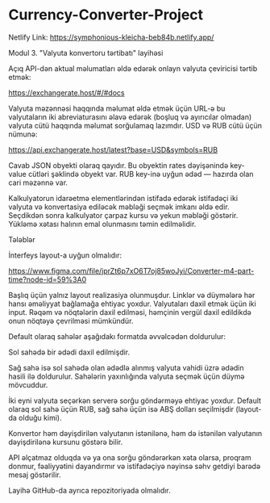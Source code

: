 # Currency-Converter-Project

Netlify Link: https://symphonious-kleicha-beb84b.netlify.app/

Modul 3. "Valyuta konvertoru tərtibatı" layihəsi

Açıq API-dən aktual məlumatları əldə edərək onlayn valyuta çeviricisi tərtib etmək:

https://exchangerate.host/#/#docs 

Valyuta məzənnəsi haqqında məlumat əldə etmək üçün URL-ə bu valyutaların iki abreviaturasını əlavə edərək (boşluq və ayırıcılar olmadan) valyuta cütü haqqında məlumat sorğulamaq lazımdır. USD və RUB cütü üçün nümunə:

https://api.exchangerate.host/latest?base=USD&symbols=RUB 

Cavab JSON obyekti olaraq qayıdır. Bu obyektin rates dəyişənində key-value cütləri şəklində obyekt var. RUB key-inə uyğun ədəd — hazırda olan cari məzənnə var.

Kalkulyatorun idarəetmə elementlərindən istifadə edərək istifadəçi iki valyuta və konvertasiya ediləcək məbləği seçmək imkanı əldə edir. Seçdikdən sonra kalkulyator çarpaz kursu və yekun məbləği göstərir. 
Yükləmə xətası halının emal olunmasını təmin edilməlidir.

Tələblər

İnterfeys layout-a uyğun olmalıdır:

https://www.figma.com/file/jprZt6p7xO6T7oj85woJyi/Converter-m4-part-time?node-id=59%3A0 

Başlıq üçün yalnız layout realizasiya olunmuşdur. Linklər və düymələrə hər hansı əməliyyat bağlamağa ehtiyac yoxdur.
Valyutaları daxil etmək üçün iki input. Rəqəm və nöqtələrin daxil edilməsi, həmçinin vergül daxil edildikdə onun nöqtəyə çevrilməsi mümkündür. 

Default olaraq sahələr aşağıdakı formatda əvvəlcədən doldurulur:

Sol sahədə bir ədədi daxil edilmişdir.

Sağ sahə isə sol sahədə olan ədədlə alınmış valyuta vahidi üzrə ədədin hasili ilə doldurulur.
Sahələrin yaxınlığında valyuta seçmək üçün düymə mövcuddur. 

İki eyni valyuta seçərkən serverə sorğu göndərməyə ehtiyac yoxdur. Default  olaraq sol sahə üçün RUB, sağ sahə üçün isə ABŞ dolları seçilmişdir (layout-da olduğu kimi).

Konvertor həm dəyişdirilən valyutanın istənilənə, həm də istənilən valyutanın dəyişdirilənə kursunu göstərə bilir.

API əlçatmaz olduqda və ya ona sorğu göndərərkən xəta olarsa, proqram donmur, fəaliyyətini dayandırmır və  istifadəçiyə nəyinsə səhv getdiyi barədə mesaj göstərilir.

Layihə GitHub-da ayrıca repozitoriyada olmalıdır.
